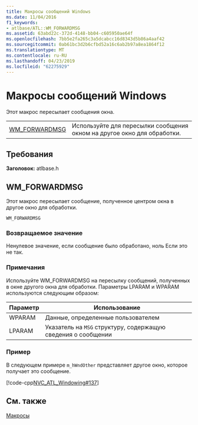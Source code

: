 ```yaml
---
title: Макросы сообщений Windows
ms.date: 11/04/2016
f1_keywords:
- atlbase/ATL::WM_FORWARDMSG
ms.assetid: 63abd22c-372d-4148-bb04-c605950ae64f
ms.openlocfilehash: 7bb5e2fa265c3a5dcabcc16d8343d5b86a4aaf42
ms.sourcegitcommit: 0ab61bc3d2b6cfbd52a16c6ab2b97a8ea1864f12
ms.translationtype: MT
ms.contentlocale: ru-RU
ms.lasthandoff: 04/23/2019
ms.locfileid: "62275929"
---
```

# <a name="windows-messages-macros"></a>Макросы сообщений Windows

Этот макрос пересылает сообщения окна.

|||
|-|-|
|[WM_FORWARDMSG](#wm_forwardmsg)|Используйте для пересылки сообщения окном на другое окно для обработки.|

## <a name="requirements"></a>Требования

**Заголовок:** atlbase.h

##  <a name="wm_forwardmsg"></a>  WM_FORWARDMSG

Этот макрос пересылает сообщение, полученное центром окна в другое окно для обработки.

```
WM_FORWARDMSG
```

### <a name="return-value"></a>Возвращаемое значение

Ненулевое значение, если сообщение было обработано, ноль Если это не так.

### <a name="remarks"></a>Примечания

Используйте WM_FORWARDMSG на пересылку сообщений, полученных в окне другого окна для обработки. Параметры LPARAM и WPARAM используются следующим образом:

|Параметр|Использование|
|---------------|-----------|
|WPARAM|Данные, определенные пользователем|
|LPARAM|Указатель на `MSG` структуру, содержащую сведения о сообщении|

### <a name="example"></a>Пример

В следующем примере `m_hWndOther` представляет другое окно, которое получает это сообщение.

[!code-cpp[NVC_ATL_Windowing#137](../../atl/codesnippet/cpp/windows-messages-macros_1.cpp)]

## <a name="see-also"></a>См. также

[Макросы](../../atl/reference/atl-macros.md)
